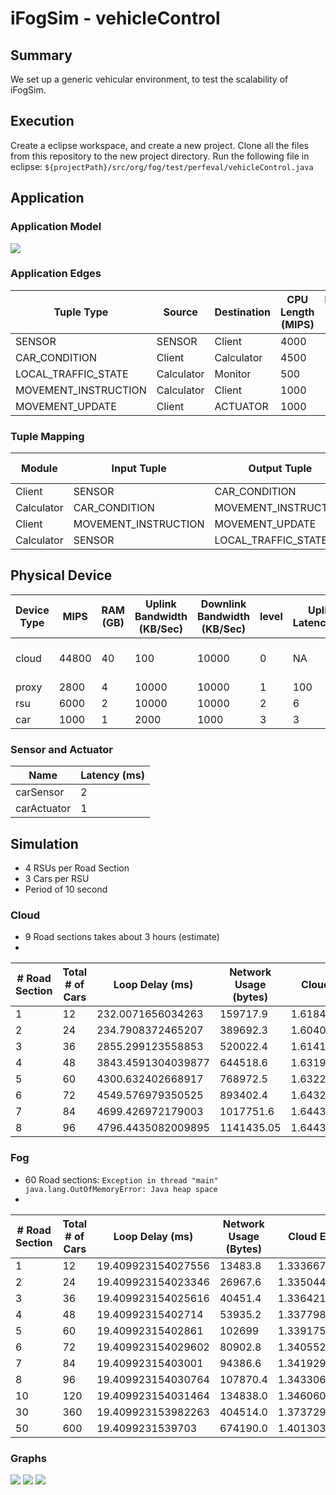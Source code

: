 # iFogSim - vehicleControl
## Summary
We set up a generic vehicular environment, to test the scalability of iFogSim.

## Execution
Create a eclipse workspace, and create a new project. Clone all the files from this repository to the new project directory.
Run the following file in eclipse: `${projectPath}/src/org/fog/test/perfeval/vehicleControl.java`
## Application
### Application Model
![](https://i.imgur.com/DEkZzIZ.png)

### Application Edges
| Tuple Type |  Source | Destination | CPU Length (MIPS) | Network Length (bytes) | Periodic Transmission (ms) |
| -------- | -------- | -------- | -------- | -------- |-------- |
| SENSOR | SENSOR | Client |4000 | 500 |  5 |
| CAR_CONDITION| Client | Calculator  |4500 | 500 |  NA |
| LOCAL_TRAFFIC_STATE | Calculator | Monitor  | 500 | 500 |  100 | 
| MOVEMENT_INSTRUCTION| Calculator | Client  | 1000 | 500 |  NA |
| MOVEMENT_UPDATE | Client | ACTUATOR  | 1000 | 500 |  NA |

### Tuple Mapping
|  Module | Input Tuple | Output Tuple | Fractional Selectivity |
| -------- | -------- | -------- | -------- |
| Client | SENSOR | CAR_CONDITION | 1 |
| Calculator | CAR_CONDITION | MOVEMENT_INSTRUCTION | 1 |
| Client | MOVEMENT_INSTRUCTION | MOVEMENT_UPDATE | 1 |
| Calculator | SENSOR | LOCAL_TRAFFIC_STATE | 100 ms |

## Physical Device
| Device Type | MIPS | RAM (GB) | Uplink Bandwidth (KB/Sec) | Downlink Bandwidth (KB/Sec) | level | Uplink Latency(ms)| Busy Power (watts) | Idle Power (watts) |
| -------- | -------- | -------- | -------- | -------- | -------- | -------- | -------- | -------- |
| cloud | 44800 | 40 | 100 | 10000 | 0 | NA | 16 * 103 (1648) | 16 * 83.25 (1332) |
| proxy | 2800 | 4 | 10000 | 10000 | 1 | 100 | 107.339 | 83.4333 |
| rsu | 6000 | 2 | 10000 | 10000 | 2 | 6 | 87.53 | 82.44 |
| car | 1000 | 1 | 2000 | 1000 | 3 | 3 | 87.53 | 82.44 |


### Sensor and Actuator
| Name | Latency (ms) |
| -------- | --------  |
| carSensor | 2 |
| carActuator | 1 |


## Simulation
* 4 RSUs per Road Section
* 3 Cars per RSU
* Period of 10 second
### Cloud
* 9 Road sections takes about 3 hours (estimate)
* 
| # Road Section | Total # of Cars | Loop Delay (ms) | Network Usage (bytes) | Cloud Energy (Watts) | Proxy Energy (Watts) | Execution Time (ms) |
| -------- | -------- | -------- | -------- | -------- | -------- | -------- | 
| 1 | 12 | 232.0071656034263 | 159717.9 | 1.6184019023214351E7 | 834332.9999999987 | 5926 |
| 2 | 24 | 234.7908372465207 | 389692.3 | 1.604099234464309E7 | 834332.9999999987 | 25043 |
| 3 | 36 | 2855.299123558853 | 520022.4 | 1.6141714522988189E7 | 834332.9999999987 | 28524 |
| 4 | 48 | 3843.4591304039877 | 644518.6 | 1.631998564099253E7 | 834332.9999999987 | 31456 |
| 5 | 60 | 4300.632402668917 | 768972.5 | 1.632222641938397E7 | 834332.9999999987 | 24329 |
| 6 | 72 | 4549.576979350525 | 893402.4 | 1.6432132630375542E7 | 834332.9999999987 | 76863 |
| 7 | 84 | 4699.426972179003 | 1017751.6 | 1.6443678480370643E7 | 834332.9999999987 |  73177 |
| 8 | 96 | 4796.4435082009895 | 1141435.05 | 1.6443868503570696E7 | 834332.9999999987 | 267492 |


### Fog
* 60 Road sections: `Exception in thread "main" java.lang.OutOfMemoryError: Java heap space`
* 
| # Road Section | Total # of Cars | Loop Delay (ms) | Network Usage (Bytes) | Cloud Energy (Watts) | Proxy Energy (Watts) | Execution Time (ms) |
| -------- | -------- | -------- | -------- | -------- | -------- | -------- |
| 1 | 12 | 19.409923154027556 | 13483.8 | 1.3336678592857135E7 | 834332.9999999987 | 4106 |
| 2 | 24 | 19.409923154023346 | 26967.6 | 1.3350448292857127E7 | 834332.9999999987 |  8558 |
| 3 | 36 | 19.409923154025616 | 40451.4 | 1.336421799285712E7 | 834332.9999999987  | 15231 | 
| 4 | 48 | 19.40992315402714 | 53935.2 | 1.3377987692857113E7 | 834332.9999999987 | 14212 |
| 5 | 60 | 19.40992315402861 | 102699 | 1.3391757392857093E7 | 834332.9999999987 | 9189 |
| 6 | 72 | 19.409923154029602 | 80902.8 | 1.3405527092857089E7 | 834332.9999999987 |22364 |
| 7 | 84 | 19.40992315403001 | 94386.6 | 1.3419296792857083E7 | 834332.9999999987 |23689 |
| 8 | 96 | 19.409923154030764 | 107870.4 | 1.3433066492857074E7 | 834332.9999999987 |25523 | 
| 10 | 120 | 19.409923154031464 | 134838.0 | 1.3460605892857067E7 | 834332.9999999987 | 19593 |
| 30 |  360 | 19.409923153982263 | 404514.0 | 1.3737294646428281E7 | 834332.9999999987 |  90363 |
| 50 | 600 | 19.4099231539703 | 674190.0 | 1.4013038503570937E7 | 834332.9999999987 | 219954 |

### Graphs
![](https://i.imgur.com/N1nszCX.png)
![](https://i.imgur.com/8OCB1tS.png)
![](https://i.imgur.com/qLJzIR5.png)



